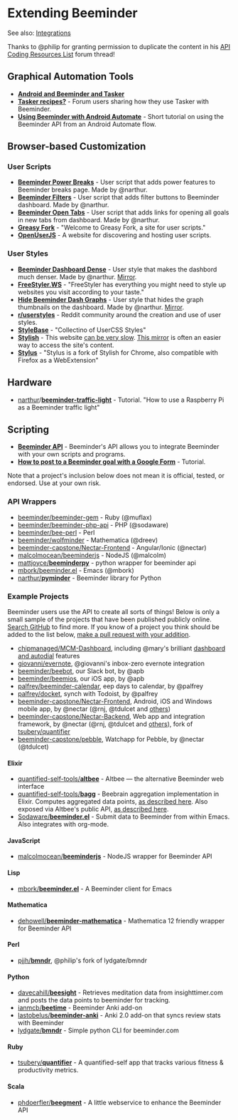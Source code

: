 # Extending Beeminder

See also: [Integrations](integrations.md)

Thanks to @philip for granting permission to duplicate the content in his [API Coding Resources List](https://forum.beeminder.com/t/api-coding-resources-list/2947) forum thread!

## Graphical Automation Tools

- [**Android and Beeminder and Tasker**][1]
- [**Tasker recipes?**][2] - Forum users sharing how they use Tasker with Beeminder.
- [**Using Beeminder with Android Automate**][3] - Short tutorial on using the Beeminder API from an Android Automate flow.

[1]: https://blog.beeminder.com/beedroid/
[2]: https://forum.beeminder.com/t/tasker-recipes/5367
[3]: https://forum.beeminder.com/t/using-beeminder-with-android-automate/6401

## Browser-based Customization

### User Scripts

- [**Beeminder Power Breaks**](https://openuserjs.org/scripts/narthur/Beeminder_Power_Breaks) - User script that adds 
  power features to Beeminder breaks page. Made by @narthur.
- [**Beeminder Filters**](https://openuserjs.org/scripts/narthur/Beeminder_Filters) - User script that adds filter
  buttons to Beeminder dashboard. Made by @narthur.
- [**Beeminder Open Tabs**](https://openuserjs.org/scripts/narthur/Beeminder_Open_Tabs) - User script that adds links
  for opening all goals in new tabs from dashboard. Made by @narthur.
- [**Greasy Fork**](https://greasyfork.org/en) - "Welcome to Greasy Fork, a site for user scripts."
- [**OpenUserJS**](https://openuserjs.org/) - A website for discovering and hosting user scripts.

### User Styles

- [**Beeminder Dashboard Dense**](https://userstyles.org/styles/174385/beeminder-dashboard-dense?utm_campaign=stylish_stylepage) - User style that makes
  the dashbord much denser. Made by @narthur. [Mirror](https://33kk.github.io/uso-archive/?null=&search=beeminder&style=174385).
- [**FreeStyler.WS**](https://freestyler.ws/) - "FreeStyler has everything you might need to style up websites you visit according to your taste."
- [**Hide Beeminder Dash Graphs**](https://userstyles.org/styles/173240/hide-beeminder-dash-graphs) - User style that hides the graph thumbnails on the dashboard. Made by @narthur. [Mirror](https://33kk.github.io/uso-archive/?null=&search=beeminder&style=173240).
- [**r/userstyles**](https://www.reddit.com/r/userstyles/) - Reddit community around the creation and use of user styles.
- [**StyleBase**](https://stylebase.cc/) - "Collectino of UserCSS Styles"
- [**Stylish**](https://userstyles.org/) - This website [can be very slow](https://www.reddit.com/r/userstyles/comments/hcndfo/userstylesorg_is_ridiculously_slow_often_timing/). [This mirror](https://33kk.github.io/uso-archive/) is often an easier way to access the site's content.
- [**Stylus**](https://github.com/openstyles/stylus) - "Stylus is a fork of Stylish for Chrome, also compatible with Firefox as a WebExtension"

## Hardware

- [narthur](https://github.com/narthur)/[**beeminder-traffic-light**](https://github.com/narthur/beeminder-traffic-light) - Tutorial. "How to use a Raspberry Pi as a Beeminder traffic light"

## Scripting

- [**Beeminder API**](http://api.beeminder.com/#beeminder-api-reference) - Beeminder's API allows you to integrate
  Beeminder with your own scripts and programs.
- [**How to post to a Beeminder goal with a Google Form**](https://forum.beeminder.com/t/how-to-post-to-a-beeminder-goal-with-a-google-form/7746) - Tutorial.
  
Note that a project's inclusion below does not mean it is official, tested, or endorsed. Use at your own risk.

### API Wrappers

- [beeminder/beeminder-gem](https://github.com/beeminder/beeminder-gem) - Ruby (@muflax)
- [beeminder/beeminder-php-api](https://github.com/beeminder/beeminder-php-api) - PHP (@sodaware)
- [beeminder/bee-perl](https://github.com/beeminder/bee-perl) - Perl 
- [beeminder/wolfminder](https://github.com/beeminder/wolfminder) - Mathematica (@dreev)
- [beeminder-capstone/Nectar-Frontend](https://github.com/beeminder-capstone/Nectar-Frontend/blob/develop/src/providers/beeminder-api.ts) - Angular/Ionic (@nectar)
- [malcolmocean/beeminderjs](https://github.com/malcolmocean/beeminderjs) - NodeJS (@malcolm)
- [mattjoyce/**beeminderpy**](https://github.com/mattjoyce/beeminderpy) - python wrapper for beeminder api
- [mbork/beeminder.el](https://github.com/mbork/beeminder.el) - Emacs (@mbork)
- [narthur/**pyminder**](https://github.com/narthur/pyminder) - Beeminder library for Python

### Example Projects

Beeminder users use the API to create all sorts of things! Below is only a small sample of the projects that have been published publicly online. [Search GitHub](https://github.com/search?q=beeminder&type=) to find more. If you know of a project you think should be added to the list below, [make a pull request with your addition](contributing.md).

* [chipmanaged/MCM-Dashboard](https://github.com/chipmanaged/MCM-Dashboard), including @mary's brilliant [dashboard and autodial](http://forum.beeminder.com/t/help-yourself-to-some-api-files/524) features
* [giovanni/evernote](https://github.com/giovannicoppola/beEvernote), @giovanni's inbox-zero evernote integration
* [beeminder/beebot](https://github.com/beeminder/beebot), our Slack bot, by @apb
* [beeminder/beemios](https://github.com/beeminder/beemios), our  iOS app, by @apb 
* [palfrey/beeminder-calendar](https://github.com/palfrey/beeminder-calendar), eep days to calendar, by @palfrey
* [palfrey/docket](https://github.com/palfrey/docket), synch with Todoist, by @palfrey 
* [beeminder-capstone/Nectar-Frontend](https://github.com/beeminder-capstone/Nectar-Frontend), Android, iOS and Windows mobile app, by @nectar (@rnj, @tdulcet and [others](http://forum.beeminder.com/t/new-mobile-app-android-ios-windows-plus-7-new-integrations/3421))
* [beeminder-capstone/Nectar-Backend](https://github.com/beeminder-capstone/Nectar-Backend), Web app and integration framework, by @nectar (@rnj, @tdulcet and [others](http://forum.beeminder.com/t/new-mobile-app-android-ios-windows-plus-7-new-integrations/3421)), fork of [tsubery/quantifier](https://github.com/tsubery/quantifier/)
* [beeminder-capstone/pebble](https://github.com/beeminder-capstone/pebble), Watchapp for Pebble, by @nectar (@tdulcet)

#### Elixir

- [quantified-self-tools/**altbee**](https://github.com/quantified-self-tools/altbee) - Altbee — the alternative Beeminder web interface
- [quantified-self-tools/**bagg**](https://github.com/quantified-self-tools/bagg) - Beebrain aggregation implementation in Elixir. Computes aggregated data points, [as described here](https://forum.beeminder.com/t/github-projects-that-use-the-beeminder-api/7497/3?u=narthur). Also exposed via Altbee's public API, [as described here](https://forum.beeminder.com/t/beeminder-mathematica-package/7385/12).
- [Sodaware/**beeminder.el**](https://github.com/Sodaware/beeminder.el) - Submit data to Beeminder from within Emacs. Also integrates with org-mode.

#### JavaScript

- [malcolmocean/**beeminderjs**](https://github.com/malcolmocean/beeminderjs) - NodeJS wrapper for Beeminder API

#### Lisp

- [mbork/**beeminder.el**](https://github.com/mbork/beeminder.el) - A Beeminder client for Emacs

#### Mathematica

- [dehowell/**beeminder-mathematica**](https://github.com/dehowell/beeminder-mathematica) - Mathematica 12 friendly wrapper for Beeminder API

#### Perl

- [pjjh/**bmndr**](https://github.com/pjjh/bmndr), @philip's fork of lydgate/bmndr

#### Python

- [davecahill/**beesight**](https://github.com/davecahill/beesight) - Retrieves meditation data from insighttimer.com and posts the data points to beeminder for tracking.
- [ianmcb/**beetime**](https://github.com/ianmcb/beetime) - Beeminder Anki add-on
- [lastobelus/**beeminder-anki**](https://github.com/lastobelus/beeminder-anki) - Anki 2.0 add-on that syncs review stats with Beeminder
- [lydgate/**bmndr**](https://github.com/lydgate/bmndr) - Simple python CLI for beeminder.com

#### Ruby

- [tsubery/**quantifier**](https://github.com/tsubery/quantifier) - A quantified-self app that tracks various fitness & productivity metrics.

#### Scala

- [phdoerfler/**beegment**](https://github.com/phdoerfler/beegment) - A little webservice to enhance the Beeminder API

